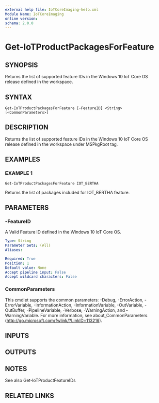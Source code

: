 ```yaml
---
external help file: IoTCoreImaging-help.xml
Module Name: IoTCoreImaging
online version:
schema: 2.0.0
---
```


# Get-IoTProductPackagesForFeature

## SYNOPSIS
Returns the list of supported feature IDs in the Windows 10 IoT Core OS release defined in the workspace.

## SYNTAX

```
Get-IoTProductPackagesForFeature [-FeatureID] <String> [<CommonParameters>]
```

## DESCRIPTION
Returns the list of supported feature IDs in the Windows 10 IoT Core OS release defined in the workspace under MSPkgRoot tag.

## EXAMPLES

### EXAMPLE 1
```
Get-IoTProductPackagesForFeature IOT_BERTHA
```

Returns the list of packages included for IOT_BERTHA feature.

## PARAMETERS

### -FeatureID
A Valid Feature ID defined in the Windows 10 IoT Core OS.

```yaml
Type: String
Parameter Sets: (All)
Aliases:

Required: True
Position: 1
Default value: None
Accept pipeline input: False
Accept wildcard characters: False
```

### CommonParameters
This cmdlet supports the common parameters: -Debug, -ErrorAction, -ErrorVariable, -InformationAction, -InformationVariable, -OutVariable, -OutBuffer, -PipelineVariable, -Verbose, -WarningAction, and -WarningVariable. For more information, see about_CommonParameters (http://go.microsoft.com/fwlink/?LinkID=113216).

## INPUTS

## OUTPUTS

## NOTES
See also Get-IoTProductFeatureIDs

## RELATED LINKS

